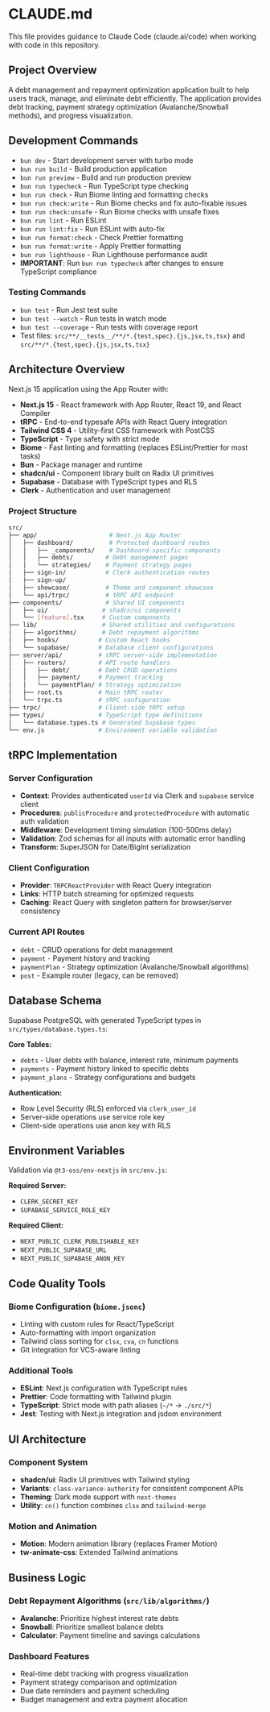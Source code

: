 # CLAUDE.md

This file provides guidance to Claude Code (claude.ai/code) when working with code in this repository.

## Project Overview

A debt management and repayment optimization application built to help users track, manage, and eliminate debt efficiently. The application provides debt tracking, payment strategy optimization (Avalanche/Snowball methods), and progress visualization.

## Development Commands

- `bun dev` - Start development server with turbo mode
- `bun run build` - Build production application
- `bun run preview` - Build and run production preview
- `bun run typecheck` - Run TypeScript type checking
- `bun run check` - Run Biome linting and formatting checks
- `bun run check:write` - Run Biome checks and fix auto-fixable issues
- `bun run check:unsafe` - Run Biome checks with unsafe fixes
- `bun run lint` - Run ESLint
- `bun run lint:fix` - Run ESLint with auto-fix
- `bun run format:check` - Check Prettier formatting
- `bun run format:write` - Apply Prettier formatting
- `bun run lighthouse` - Run Lighthouse performance audit
- **IMPORTANT**: Run `bun run typecheck` after changes to ensure TypeScript compliance

### Testing Commands

- `bun test` - Run Jest test suite
- `bun test --watch` - Run tests in watch mode
- `bun test --coverage` - Run tests with coverage report
- Test files: `src/**/__tests__/**/*.{test,spec}.{js,jsx,ts,tsx}` and `src/**/*.{test,spec}.{js,jsx,ts,tsx}`

## Architecture Overview

Next.js 15 application using the App Router with:

- **Next.js 15** - React framework with App Router, React 19, and React Compiler
- **tRPC** - End-to-end typesafe APIs with React Query integration
- **Tailwind CSS 4** - Utility-first CSS framework with PostCSS
- **TypeScript** - Type safety with strict mode
- **Biome** - Fast linting and formatting (replaces ESLint/Prettier for most tasks)
- **Bun** - Package manager and runtime
- **shadcn/ui** - Component library built on Radix UI primitives
- **Supabase** - Database with TypeScript types and RLS
- **Clerk** - Authentication and user management

### Project Structure

```bash
src/
├── app/                    # Next.js App Router
│   ├── dashboard/          # Protected dashboard routes
│   │   ├── _components/    # Dashboard-specific components
│   │   ├── debts/         # Debt management pages
│   │   └── strategies/    # Payment strategy pages
│   ├── sign-in/           # Clerk authentication routes
│   ├── sign-up/
│   ├── showcase/          # Theme and component showcase
│   └── api/trpc/          # tRPC API endpoint
├── components/            # Shared UI components
│   ├── ui/               # shadcn/ui components
│   └── [feature].tsx     # Custom components
├── lib/                  # Shared utilities and configurations
│   ├── algorithms/       # Debt repayment algorithms
│   ├── hooks/           # Custom React hooks
│   └── supabase/        # Database client configurations
├── server/api/          # tRPC server-side implementation
│   ├── routers/         # API route handlers
│   │   ├── debt/        # Debt CRUD operations
│   │   ├── payment/     # Payment tracking
│   │   └── paymentPlan/ # Strategy optimization
│   ├── root.ts          # Main tRPC router
│   └── trpc.ts          # tRPC configuration
├── trpc/                # Client-side tRPC setup
├── types/               # TypeScript type definitions
│   └── database.types.ts # Generated Supabase types
└── env.js               # Environment variable validation
```

## tRPC Implementation

### Server Configuration

- **Context**: Provides authenticated `userId` via Clerk and `supabase` service client
- **Procedures**: `publicProcedure` and `protectedProcedure` with automatic auth validation
- **Middleware**: Development timing simulation (100-500ms delay)
- **Validation**: Zod schemas for all inputs with automatic error handling
- **Transform**: SuperJSON for Date/BigInt serialization

### Client Configuration

- **Provider**: `TRPCReactProvider` with React Query integration
- **Links**: HTTP batch streaming for optimized requests
- **Caching**: React Query with singleton pattern for browser/server consistency

### Current API Routes

- `debt` - CRUD operations for debt management
- `payment` - Payment history and tracking
- `paymentPlan` - Strategy optimization (Avalanche/Snowball algorithms)
- `post` - Example router (legacy, can be removed)

## Database Schema

Supabase PostgreSQL with generated TypeScript types in `src/types/database.types.ts`:

**Core Tables:**

- `debts` - User debts with balance, interest rate, minimum payments
- `payments` - Payment history linked to specific debts
- `payment_plans` - Strategy configurations and budgets

**Authentication:**

- Row Level Security (RLS) enforced via `clerk_user_id`
- Server-side operations use service role key
- Client-side operations use anon key with RLS

## Environment Variables

Validation via `@t3-oss/env-nextjs` in `src/env.js`:

**Required Server:**

- `CLERK_SECRET_KEY`
- `SUPABASE_SERVICE_ROLE_KEY`

**Required Client:**

- `NEXT_PUBLIC_CLERK_PUBLISHABLE_KEY`
- `NEXT_PUBLIC_SUPABASE_URL`
- `NEXT_PUBLIC_SUPABASE_ANON_KEY`

## Code Quality Tools

### Biome Configuration (`biome.jsonc`)

- Linting with custom rules for React/TypeScript
- Auto-formatting with import organization
- Tailwind class sorting for `clsx`, `cva`, `cn` functions
- Git integration for VCS-aware linting

### Additional Tools

- **ESLint**: Next.js configuration with TypeScript rules
- **Prettier**: Code formatting with Tailwind plugin
- **TypeScript**: Strict mode with path aliases (`~/*` → `./src/*`)
- **Jest**: Testing with Next.js integration and jsdom environment

## UI Architecture

### Component System

- **shadcn/ui**: Radix UI primitives with Tailwind styling
- **Variants**: `class-variance-authority` for consistent component APIs
- **Theming**: Dark mode support with `next-themes`
- **Utility**: `cn()` function combines `clsx` and `tailwind-merge`

### Motion and Animation

- **Motion**: Modern animation library (replaces Framer Motion)
- **tw-animate-css**: Extended Tailwind animations

## Business Logic

### Debt Repayment Algorithms (`src/lib/algorithms/`)

- **Avalanche**: Prioritize highest interest rate debts
- **Snowball**: Prioritize smallest balance debts
- **Calculator**: Payment timeline and savings calculations

### Dashboard Features

- Real-time debt tracking with progress visualization
- Payment strategy comparison and optimization
- Due date reminders and payment scheduling
- Budget management and extra payment allocation
